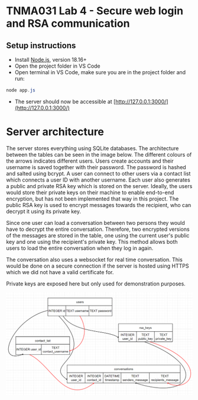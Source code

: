 # TNMA031 Lab 4 - Secure web login and RSA communication
## Setup instructions
* Install [Node.js](https://nodejs.org/en), version 18.16+
* Open the project folder in VS Code
* Open terminal in VS Code, make sure you are in the project folder and run:
```PowerShell
node app.js
```
* The server should now be accessible at [http://127.0.0.1:3000/](http://127.0.0.1:3000/)

# Server architecture
The server stores everything using SQLite databases. The architecture between the tables can be seen in the image below. The different colours of the arrows indicates different users. Users create accounts and their username is saved together with their password. The password is hashed and salted using bcrypt. A user can connect to other users via a contact list which connects a user ID with another username. Each user also generates a public and private RSA key which is stored on the server. Ideally, the users would store their private keys on their machine to enable end-to-end encryption, but has not been implemented that way in this project. The public RSA key is used to encrypt messages towards the recipient, who can decrypt it using its private key. 

Since one user can load a conversation between two persons they would have to decrypt the entire conversation. Therefore, two encrypted versions of the messages are stored in the table, one using the current user's public key and one using the recipient's private key. This method allows both users to load the entire conversation when they log in again. 

The conversation also uses a websocket for real time conversation. This would be done on a secure connection if the server is hosted using HTTPS which we did not have a valid certificate for. 

Private keys are exposed here but only used for demonstration purposes.
<p align="center">
    <img src="sql.png" alt="sql" />
</p>
